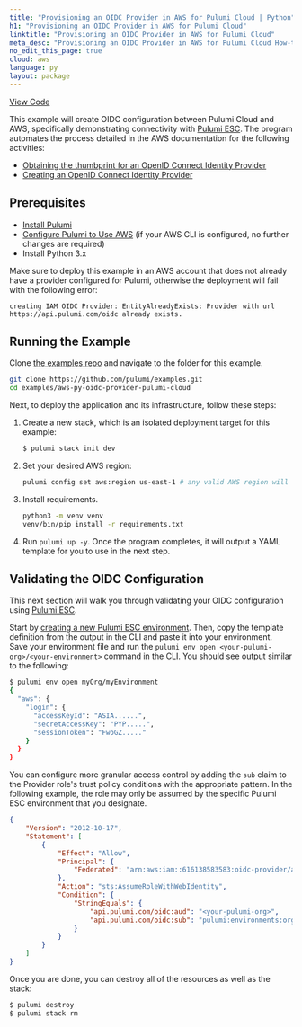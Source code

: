 ```yaml
---
title: "Provisioning an OIDC Provider in AWS for Pulumi Cloud | Python"
h1: "Provisioning an OIDC Provider in AWS for Pulumi Cloud"
linktitle: "Provisioning an OIDC Provider in AWS for Pulumi Cloud"
meta_desc: "Provisioning an OIDC Provider in AWS for Pulumi Cloud How-to Guide using Python"
no_edit_this_page: true
cloud: aws
language: py
layout: package
---
```


<!-- WARNING: this page was generated by a tool. Do not edit it by hand. -->
<!-- To change it, please see https://github.com/pulumi/docs/tree/master/tools/mktutorial. -->

<p class="mb-4 flex">
    <a class="flex flex-wrap items-center rounded-md font-display text-lg text-white bg-blue-600 border-2 border-blue-600 px-2 mr-2 whitespace-no-wrap hover:text-white" style="height: 45px;" href="https://github.com/pulumi/examples/tree/master/aws-py-oidc-provider-pulumi-cloud" target="_blank">
        <span><i class="fab fa-github pr-2"></i> View Code</span>
    </a>
</p>


This example will create OIDC configuration between Pulumi Cloud and AWS, specifically demonstrating connectivity with [Pulumi ESC](https://www.pulumi.com/docs/pulumi-cloud/esc/). The program automates the process detailed in the AWS documentation for the following activities:

- [Obtaining the thumbprint for an OpenID Connect Identity Provider](https://docs.aws.amazon.com/IAM/latest/UserGuide/id_roles_providers_create_oidc_verify-thumbprint.html)
- [Creating an OpenID Connect Identity Provider](https://docs.aws.amazon.com/IAM/latest/UserGuide/id_roles_providers_create_oidc.html)

## Prerequisites

* [Install Pulumi](https://www.pulumi.com/docs/get-started/install/)
* [Configure Pulumi to Use AWS](https://www.pulumi.com/docs/intro/cloud-providers/aws/setup/) (if your AWS CLI is configured, no further changes are required)
* Install Python 3.x

Make sure to deploy this example in an AWS account that does not already have a provider configured for Pulumi, otherwise the deployment will fail with the following error:

`creating IAM OIDC Provider: EntityAlreadyExists: Provider with url https://api.pulumi.com/oidc already exists.`

## Running the Example

Clone [the examples repo](https://github.com/pulumi/examples/tree/master/aws-py-oidc-provider) and navigate to the folder for this example.

```bash
git clone https://github.com/pulumi/examples.git
cd examples/aws-py-oidc-provider-pulumi-cloud
```

Next, to deploy the application and its infrastructure, follow these steps:

1. Create a new stack, which is an isolated deployment target for this example:

    ```bash
    $ pulumi stack init dev
    ```

1. Set your desired AWS region:

    ```bash
    pulumi config set aws:region us-east-1 # any valid AWS region will work
    ```

1. Install requirements.

    ```bash
    python3 -m venv venv
    venv/bin/pip install -r requirements.txt
    ```

1. Run `pulumi up -y`. Once the program completes, it will output a YAML template for you to use in the next step.

## Validating the OIDC Configuration

This next section will walk you through validating your OIDC configuration using [Pulumi ESC](https://www.pulumi.com/docs/pulumi-cloud/esc/).

Start by [creating a new Pulumi ESC environment](https://www.pulumi.com/docs/pulumi-cloud/esc/get-started/#create-an-environment). Then, copy the template definition from the output in the CLI and paste it into your environment. Save your environment file and run the `pulumi env open <your-pulumi-org>/<your-environment>` command in the CLI. You should see output similar to the following:

```bash
$ pulumi env open myOrg/myEnvironment
{
  "aws": {
    "login": {
      "accessKeyId": "ASIA......",
      "secretAccessKey": "PYP.....",
      "sessionToken": "FwoGZ....."
    }
  }
}
```

You can configure more granular access control by adding the `sub` claim to the Provider role's trust policy conditions with the appropriate pattern. In the following example, the role may only be assumed by the specific Pulumi ESC environment that you designate.

```json
{
    "Version": "2012-10-17",
    "Statement": [
        {
            "Effect": "Allow",
            "Principal": {
                "Federated": "arn:aws:iam::616138583583:oidc-provider/api.pulumi.com/oidc"
            },
            "Action": "sts:AssumeRoleWithWebIdentity",
            "Condition": {
                "StringEquals": {
                    "api.pulumi.com/oidc:aud": "<your-pulumi-org>",
                    "api.pulumi.com/oidc:sub": "pulumi:environments:org:<your-pulumi-org>:env:<your-environment-name>"
                }
            }
        }
    ]
}
```
Once you are done, you can destroy all of the resources as well as the stack:

```bash
$ pulumi destroy
$ pulumi stack rm
```

